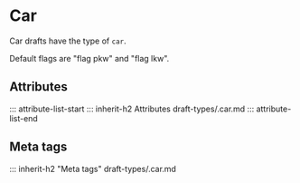 # Car

Car drafts have the type of `car`.

Default flags are "flag pkw" and "flag lkw".

## Attributes
::: attribute-list-start
::: inherit-h2 Attributes draft-types/.car.md
::: attribute-list-end

## Meta tags
::: inherit-h2 "Meta tags" draft-types/.car.md
